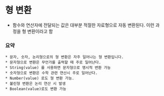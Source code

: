 # 형 변환
  * 함수와 연산자에 전달되는 값은 대부분 적절한 자료형으로 자동 변환된다. 이런 과정을 형 변환이라고 함
  
  
### 요약
    * 문자, 숫자, 논리형으로의 형 변환은 자주 일어나는 형 변환입니다.
    * 문자형으로 변환은 무언가를 출력할 때 주로 일어난다.
    * String(value) 를 사용하면 문자형으로 명시적 변환 가능
    * 숫자형으로 변환은 수학 관련 연산시 주로 일어난다.
    * Number(value) 로도 형 변환 가능.
    * 불린형 변환은 논리 연산 시 발생
    * Boolean(value)로도 변환 가능
